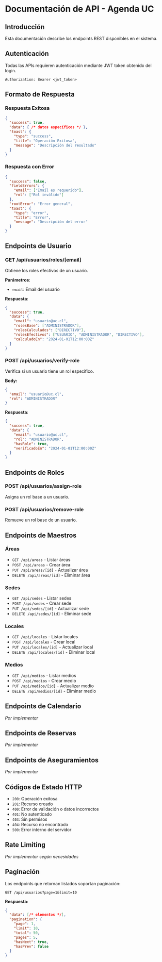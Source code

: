 # Documentación de API - Agenda UC

## Introducción

Esta documentación describe los endpoints REST disponibles en el sistema.

## Autenticación

Todas las APIs requieren autenticación mediante JWT token obtenido del login.

```
Authorization: Bearer <jwt_token>
```

## Formato de Respuesta

### Respuesta Exitosa
```json
{
  "success": true,
  "data": { /* datos específicos */ },
  "toast": {
    "type": "success",
    "title": "Operación Exitosa",
    "message": "Descripción del resultado"
  }
}
```

### Respuesta con Error
```json
{
  "success": false,
  "fieldErrors": {
    "email": ["Email es requerido"],
    "rol": ["Rol inválido"]
  },
  "rootError": "Error general",
  "toast": {
    "type": "error", 
    "title": "Error",
    "message": "Descripción del error"
  }
}
```

## Endpoints de Usuario

### GET /api/usuarios/roles/[email]
Obtiene los roles efectivos de un usuario.

**Parámetros:**
- `email`: Email del usuario

**Respuesta:**
```json
{
  "success": true,
  "data": {
    "email": "usuario@uc.cl",
    "rolesBase": ["ADMINISTRADOR"],
    "rolesCalculados": ["DIRECTIVO"],
    "rolesEfectivos": ["USUARIO", "ADMINISTRADOR", "DIRECTIVO"],
    "calculadoEn": "2024-01-01T12:00:00Z"
  }
}
```

### POST /api/usuarios/verify-role
Verifica si un usuario tiene un rol específico.

**Body:**
```json
{
  "email": "usuario@uc.cl",
  "rol": "ADMINISTRADOR"
}
```

**Respuesta:**
```json
{
  "success": true,
  "data": {
    "email": "usuario@uc.cl",
    "rol": "ADMINISTRADOR", 
    "hasRole": true,
    "verificadoEn": "2024-01-01T12:00:00Z"
  }
}
```

## Endpoints de Roles

### POST /api/usuarios/assign-role
Asigna un rol base a un usuario.

### POST /api/usuarios/remove-role  
Remueve un rol base de un usuario.

## Endpoints de Maestros

### Áreas
- `GET /api/areas` - Listar áreas
- `POST /api/areas` - Crear área
- `PUT /api/areas/[id]` - Actualizar área
- `DELETE /api/areas/[id]` - Eliminar área

### Sedes
- `GET /api/sedes` - Listar sedes
- `POST /api/sedes` - Crear sede
- `PUT /api/sedes/[id]` - Actualizar sede
- `DELETE /api/sedes/[id]` - Eliminar sede

### Locales
- `GET /api/locales` - Listar locales
- `POST /api/locales` - Crear local
- `PUT /api/locales/[id]` - Actualizar local
- `DELETE /api/locales/[id]` - Eliminar local

### Medios
- `GET /api/medios` - Listar medios
- `POST /api/medios` - Crear medio
- `PUT /api/medios/[id]` - Actualizar medio
- `DELETE /api/medios/[id]` - Eliminar medio

## Endpoints de Calendario

*Por implementar*

## Endpoints de Reservas

*Por implementar*

## Endpoints de Aseguramientos

*Por implementar*

## Códigos de Estado HTTP

- `200`: Operación exitosa
- `201`: Recurso creado
- `400`: Error de validación o datos incorrectos
- `401`: No autenticado
- `403`: Sin permisos
- `404`: Recurso no encontrado
- `500`: Error interno del servidor

## Rate Limiting

*Por implementar según necesidades*

## Paginación

Los endpoints que retornan listados soportan paginación:

```
GET /api/usuarios?page=1&limit=10
```

**Respuesta:**
```json
{
  "data": [/* elementos */],
  "pagination": {
    "page": 1,
    "limit": 10,
    "total": 50,
    "pages": 5,
    "hasNext": true,
    "hasPrev": false
  }
}
```